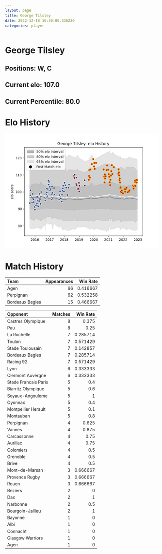 ```yaml
---  
layout: page  
title: George Tilsley  
date: 2022-12-18 16:30:00.336230  
categories: player  
---
```

# George Tilsley

## Positions: W, C

## Current elo: 107.0

## Current Percentile: 80.0

# Elo History


![elo history](history_GeorgeTilsley.png)
# Match History


| Team            |   Appearances |   Win Rate |
|:----------------|--------------:|-----------:|
| Agen            |            66 |   0.416667 |
| Perpignan       |            62 |   0.532258 |
| Bordeaux Begles |            15 |   0.466667 |

| Opponent             |   Matches |   Win Rate |
|:---------------------|----------:|-----------:|
| Castres Olympique    |         8 |   0.375    |
| Pau                  |         8 |   0.25     |
| La Rochelle          |         7 |   0.285714 |
| Toulon               |         7 |   0.571429 |
| Stade Toulousain     |         7 |   0.142857 |
| Bordeaux Begles      |         7 |   0.285714 |
| Racing 92            |         7 |   0.571429 |
| Lyon                 |         6 |   0.333333 |
| Clermont Auvergne    |         6 |   0.333333 |
| Stade Francais Paris |         5 |   0.4      |
| Biarritz Olympique   |         5 |   0.6      |
| Soyaux-Angouleme     |         5 |   1        |
| Oyonnax              |         5 |   0.4      |
| Montpellier Herault  |         5 |   0.1      |
| Montauban            |         5 |   0.8      |
| Perpignan            |         4 |   0.625    |
| Vannes               |         4 |   0.875    |
| Carcassonne          |         4 |   0.75     |
| Aurillac             |         4 |   0.75     |
| Colomiers            |         4 |   0.5      |
| Grenoble             |         4 |   0.5      |
| Brive                |         4 |   0.5      |
| Mont-de-Marsan       |         3 |   0.666667 |
| Provence Rugby       |         3 |   0.666667 |
| Rouen                |         3 |   0.666667 |
| Beziers              |         2 |   0        |
| Dax                  |         2 |   1        |
| Narbonne             |         2 |   0.5      |
| Bourgoin-Jallieu     |         2 |   1        |
| Bayonne              |         1 |   0        |
| Albi                 |         1 |   0        |
| Connacht             |         1 |   0        |
| Glasgow Warriors     |         1 |   0        |
| Agen                 |         1 |   0        |